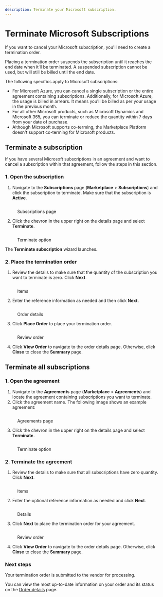 ```yaml
---
description: Terminate your Microsoft subscription.
---
```


# Terminate Microsoft Subscriptions

If you want to cancel your Microsoft subscription, you'll need to create a termination order.&#x20;

Placing a termination order suspends the subscription until it reaches the end date when it'll be terminated. A suspended subscription cannot be used, but will still be billed until the end date.&#x20;

The following specifics apply to Microsoft subscriptions:

* For Microsoft Azure, you can cancel a single subscription or the entire agreement containing subscriptions. Additionally, for Microsoft Azure, the usage is billed in arrears. It means you'll be billed as per your usage in the previous month.
* For all other Microsoft products, such as Microsoft Dynamics and Microsoft 365, you can terminate or reduce the quantity within 7 days from your date of purchase.
* Although Microsoft supports co-terming, the Marketplace Platform doesn't support co-terming for Microsoft products.

## Terminate a subscription

If you have several Microsoft subscriptions in an agreement and want to cancel a subscription within that agreement, follow the steps in this section.&#x20;

### 1. Open the subscription

1. Navigate to the **Subscriptions** page (**Marketplace** > **Subscriptions**) and click the subscription to terminate. Make sure that the subscription is **Active**.

<figure><img src="../../../.gitbook/assets/SubscriptionCSP.png" alt=""><figcaption><p>Subscriptions page</p></figcaption></figure>

2. Click the chevron in the upper right on the details page and select **Terminate**.&#x20;

<figure><img src="../../../.gitbook/assets/Terminate.png" alt=""><figcaption><p>Terminate option</p></figcaption></figure>

The **Terminate subscription** wizard launches.

### 2. Place the termination order

1. Review the details to make sure that the quantity of the subscription you want to terminate is zero. Click **Next**.

<figure><img src="../../../.gitbook/assets/TerminateSubsCSP.png" alt=""><figcaption><p>Items</p></figcaption></figure>

2. Enter the reference information as needed and then click **Next**.&#x20;

<figure><img src="../../../.gitbook/assets/DetailsCSP (1).png" alt=""><figcaption><p>Order details</p></figcaption></figure>

3. Click **Place Order** to place your termination order.&#x20;

<figure><img src="../../../.gitbook/assets/ReviewCSP.png" alt=""><figcaption><p>Review order</p></figcaption></figure>

4. Click **View Order** to navigate to the order details page. Otherwise, click **Close** to close the **Summary** page.

## Terminate all subscriptions

### 1. Open the agreement

1. Navigate to the **Agreements** page (**Marketplace** > **Agreements**) and locate the agreement containing subscriptions you want to terminate.&#x20;
2. Click the agreement name. The following image shows an example agreement:

<figure><img src="../../../.gitbook/assets/AgreementCSP.png" alt=""><figcaption><p>Agreements page</p></figcaption></figure>

3. Click the chevron in the upper right on the details page and select **Terminate**.&#x20;

<figure><img src="../../../.gitbook/assets/TerminateAgreementCSP.png" alt=""><figcaption><p>Terminate option</p></figcaption></figure>

### 2. Terminate the agreement

1. Review the details to make sure that all subscriptions have zero quantity. Click **Next**.

<figure><img src="../../../.gitbook/assets/ItemsCSP.png" alt=""><figcaption><p>Items</p></figcaption></figure>

2. Enter the optional reference information as needed and click **Next**.&#x20;

<figure><img src="../../../.gitbook/assets/DetailsCSP.png" alt=""><figcaption><p>Details</p></figcaption></figure>

3. Click **Next** to place the termination order for your agreement.&#x20;

<figure><img src="../../../.gitbook/assets/ReviewOrderCSP (1).png" alt=""><figcaption><p>Review order</p></figcaption></figure>

4. Click **View Order** to navigate to the order details page. Otherwise, click **Close** to close the **Summary** page.

### Next steps <a href="#next-steps" id="next-steps"></a>

Your termination order is submitted to the vendor for processing.

You can view the most up-to-date information on your order and its status on the [Order details](https://docs.platform.softwareone.com/platform-modules/marketplace/orders/orders-interface#subscription-details) page.&#x20;
